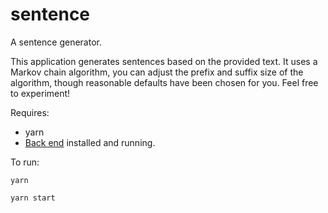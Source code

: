 # sentence
A sentence generator.

This application generates sentences based on the provided text. It uses a Markov chain algorithm, you can adjust the prefix and suffix size of the algorithm, though reasonable defaults have been chosen for you. Feel free to experiment!

Requires:
* yarn
* [Back end](https://github.com/psvehla/sentence) installed and running.

To run:

`yarn`

`yarn start`
